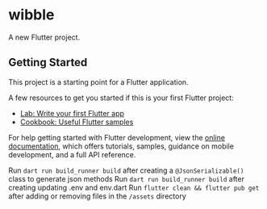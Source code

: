 # wibble

A new Flutter project.

## Getting Started

This project is a starting point for a Flutter application.

A few resources to get you started if this is your first Flutter project:

- [Lab: Write your first Flutter app](https://docs.flutter.dev/get-started/codelab)
- [Cookbook: Useful Flutter samples](https://docs.flutter.dev/cookbook)

For help getting started with Flutter development, view the
[online documentation](https://docs.flutter.dev/), which offers tutorials,
samples, guidance on mobile development, and a full API reference.

Run `dart run build_runner build` after creating a `@JsonSerializable()` class to generate json methods
Run `dart run build_runner build` after creating updating .env and env.dart
Run `flutter clean && flutter pub get` after adding or removing files in the `/assets` directory
